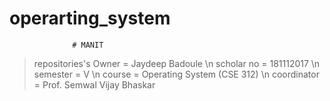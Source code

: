 # operarting_system
                  # MANIT
                 
> repositories's Owner = Jaydeep Badoule \n
> scholar no  = 181112017 \n
> semester = V \n
> course  =  Operating System (CSE 312) \n
> coordinator = Prof. Semwal Vijay Bhaskar

